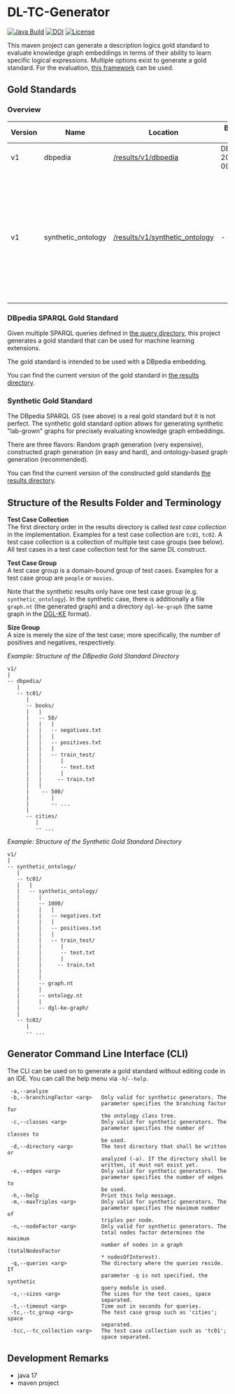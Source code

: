 # DL-TC-Generator
[![Java Build](https://github.com/janothan/DL-TC-Generator/actions/workflows/java_build.yml/badge.svg)](https://github.com/janothan/DL-TC-Generator/actions/workflows/java_build.yml) 
[![DOI](https://zenodo.org/badge/DOI/10.5281/zenodo.6509715.svg)](https://doi.org/10.5281/zenodo.6509715)
[![License](https://img.shields.io/github/license/janothan/DL-TC-Generator)](https://github.com/janothan/DL-TC-Generator/blob/master/LICENSE)

This maven project can generate a description logics gold standard to evaluate
knowledge graph embeddings in terms of their ability to learn specific
logical expressions.
Multiple options exist to generate a gold standard.
For the evaluation, [this framework](https://github.com/janothan/dl-evaluation-framework) can be used.

## Gold Standards

### Overview

| Version | Name               | Location                                              | Based On        | Size Classes  | Other Parameters                                                                                                                                         |
|---------|--------------------|-------------------------------------------------------|-----------------|---------------|----------------------------------------------------------------------------------------------------------------------------------------------------------|
| v1      | dbpedia            | [/results/v1/dbpedia](/results/v1/dbpedia)            | DBpedia 2021-09 | 50, 500, 5000 | -                                                                                                                                                        |
| v1      | synthetic_ontology | [/results/v1/synthetic_ontology](/results/v1/synthetic_ontology) | -               <br/>| 1000          | <ul><li># classes: 760</li> <li># properties: 1355</li> <li>Max triples per node: 11</li> <li>AVG branching factor: 5</li> <li>node factor: 10</li></ul> |



### DBpedia SPARQL Gold Standard
Given multiple SPARQL queries defined in [the query directory](/src/main/resources/queries), this project
generates a gold standard that can be used for machine learning extensions.

The gold standard is intended to be used with a DBpedia embedding.

You can find the current version of the gold standard 
in [the results directory](/results/dbpedia). 

### Synthetic Gold Standard
The DBpedia SPARQL GS (see above) is a real gold standard but it is not perfect. The synthetic gold
standard option allows for generating synthetic "lab-grown" graphs for precisely
evaluating knowledge graph embeddings.

There are three flavors: Random graph generation (very expensive), constructed
graph generation (in easy and hard), and ontology-based graph generation (recommended).

You can find the current version of the constructed gold standards 
[the results directory](/results/).


## Structure of the Results Folder and Terminology

**Test Case Collection**<br/>
The first directory order in the results directory is called *test case collection*
in the implementation. Examples for a test case collection are `tc01`, `tc02`.
A test case collection is a collection of multiple test case groups (see below).
All test cases in a test case collection test for the same DL construct.

**Test Case Group**<br/>
A test case group is a domain-bound group of test cases. Examples for a test case
group are `people` or `movies`. 

Note that the synthetic results only have one test case group (e.g. `synthetic_ontology`).
In the synthetic case, there is additionally a file `graph.nt` (the generated graph) and a directory `dgl-ke-graph`
(the same graph in the [DGL-KE](https://github.com/awslabs/dgl-ke) format).

**Size Group**<br/>
A size is merely the size of the test case; more specifically, the number of positives
and negatives, respectively.

*Example: Structure of the DBpedia Gold Standard Directory*<br/>
```
v1/
|
-- dbpedia/
   | 
   -- tc01/
      |
      -- books/
      |   |
      |   -- 50/ 
      |   |   |
      |   |   -- negatives.txt
      |   |   |
      |   |   -- positives.txt
      |   |   |
      |   |   -- train_test/
      |   |      |
      |   |      -- test.txt
      |   |      |
      |   |     -- train.txt
      |   |
      |    -- 500/
      |       |
      |       -- ...
      |
      -- cities/
         |
         -- ...         
```

*Example: Structure of the Synthetic Gold Standard Directory*<br/>
```
v1/
|
-- synthetic_ontology/
   | 
   -- tc01/
   |   |
   |   -- synthetic_ontology/
   |      |
   |      -- 1000/ 
   |      |   |
   |      |   -- negatives.txt
   |      |   |
   |      |   -- positives.txt
   |      |   |
   |      |   -- train_test/
   |      |      |
   |      |      -- test.txt
   |      |      |
   |      |     -- train.txt
   |      |
   |      |
   |      -- graph.nt
   |      |
   |      -- ontology.nt
   |      |
   |      -- dgl-ke-graph/
   |
   -- tc02/
      |
      -- ...  
```

## Generator Command Line Interface (CLI)
The CLI can be used on to generate a gold standard without editing code in an IDE.
You can call the help menu via `-h`/`--help`.

```
 -a,--analyze
 -b,--branchingFactor <arg>   Only valid for synthetic generators. The
                              parameter specifies the branching factor for
                              the ontology class tree.
 -c,--classes <arg>           Only valid for synthetic generators. The
                              parameter specifies the number of classes to
                              be used.
 -d,--directory <arg>         The test directory that shall be written or
                              analyzed (-a). If the directory shall be
                              written, it must not exist yet.
 -e,--edges <arg>             Only valid for synthetic generators. The
                              parameter specifies the number of edges to
                              be used.
 -h,--help                    Print this help message.
 -m,--maxTriples <arg>        Only valid for synthetic generators. The
                              parameter specifies the maximum number of
                              triples per node.
 -n,--nodeFactor <arg>        Only valid for synthetic generators. The
                              total nodes factor determines the maximum
                              number of nodes in a graph (totalNodesFactor
                              * nodesOfInterest).
 -q,--queries <arg>           The directory where the queries reside. If
                              parameter -q is not specified, the synthetic
                              query module is used.
 -s,--sizes <arg>             The sizes for the test cases, space
                              separated.
 -t,--timeout <arg>           Time out in seconds for queries.
 -tc,--tc_group <arg>         The test case group such as 'cities'; space
                              separated.
 -tcc,--tc_collection <arg>   The test case collection such as 'tc01';
                              space separated.

```

## Development Remarks
- java 17
- maven project
